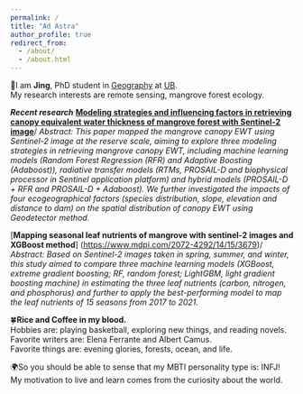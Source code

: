 ```yaml
---
permalink: /
title: "Ad Astra"
author_profile: true
redirect_from: 
  - /about/
  - /about.html
---
```


🏫I am <strong>Jing</strong>, PhD student in [Geography](https://www.buffalo.edu/cas/geography.html) at [UB](https://www.buffalo.edu/).\
My research interests are remote sensing, mangrove forest ecology.

***Recent research***
[**Modeling strategies and influencing factors in retrieving canopy equivalent water thickness of mangrove forest with Sentinel-2 image**](https://www-sciencedirect-com.gate.lib.buffalo.edu/science/article/pii/S1470160X23016394)/
*Abstract: This paper mapped the mangrove canopy EWT using Sentinel-2 image at the reserve scale, aiming to explore three modeling strategies in retrieving mangrove canopy EWT, including machine learning models (Random Forest Regression (RFR) and Adaptive Boosting (Adaboost)), radiative transfer models (RTMs, PROSAIL-D and biophysical processor in Sentinel application platform) and hybrid models (PROSAIL-D + RFR and PROSAIL-D + Adaboost). We further investigated the impacts of four ecogeographical factors (species distribution, slope, elevation and distance to dam) on the spatial distribution of canopy EWT using Geodetector method.*

[**Mapping seasonal leaf nutrients of mangrove with sentinel-2 images and XGBoost method**] (https://www.mdpi.com/2072-4292/14/15/3679)/
*Abstract: Based on Sentinel-2 images taken in spring, summer, and winter, this study aimed to compare three machine learning models (XGBoost, extreme gradient boosting; RF, random forest; LightGBM, light gradient boosting machine) in estimating the three leaf nutrients (carbon, nitrogen, and phosphorus) and further to apply the best-performing model to map the leaf nutrients of 15 seasons from 2017 to 2021.*

🍀<strong>Rice and Coffee in my blood.</strong>\
  Hobbies are: playing basketball, exploring new things, and reading novels.\
  Favorite writers are: Elena Ferrante and Albert Camus.\
  Favorite things are: evening glories, forests, ocean, and life.

🌍So you should be able to sense that my MBTI personality type is: INFJ!\
  My motivation to live and learn comes from the curiosity about the world.

